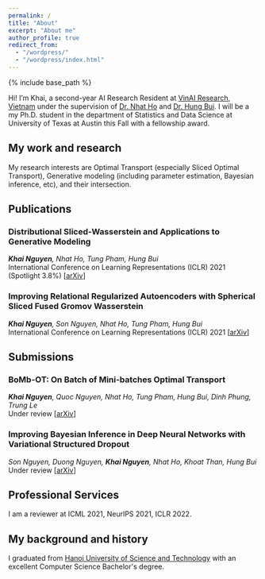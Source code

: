 ```yaml
---
permalink: /
title: "About"
excerpt: "About me"
author_profile: true
redirect_from: 
  - "/wordpress/"
  - "/wordpress/index.html"
---
```


{% include base_path %}

   
Hi! I’m Khai, a second-year AI Research Resident at [VinAI Research, Vietnam](http://www.vinai.io) under the supervision of  [Dr. Nhat Ho](https://nhatptnk8912.github.io/) and [Dr. Hung Bui](https://sites.google.com/site/buihhung/). I will be a my Ph.D. student in the department of Statistics and Data Science at University of Texas at Austin this Fall with a fellowship award.
## My work and research
My research interests are Optimal Transport (especially Sliced Optimal Transport), Generative modeling (including parameter estimation, Bayesian inference, etc), and their intersection.
## Publications
### Distributional Sliced-Wasserstein and Applications to Generative Modeling
***Khai Nguyen**, Nhat Ho, Tung Pham, Hung Bui*  
International Conference on Learning Representations (ICLR) 2021 (Spotlight 3.8%) [[arXiv](https://arxiv.org/abs/2002.07367)]
### Improving Relational Regularized Autoencoders with Spherical Sliced Fused Gromov Wasserstein
***Khai Nguyen**, Son Nguyen, Nhat Ho, Tung Pham, Hung Bui*  
International Conference on Learning Representations (ICLR) 2021 [[arXiv](https://arxiv.org/abs/2010.01787)]
## Submissions
### BoMb-OT: On Batch of Mini-batches Optimal Transport 
***Khai Nguyen**, Quoc Nguyen, Nhat Ho, Tung Pham, Hung Bui, Dinh Phung, Trung Le*  
Under review [[arXiv](https://arxiv.org/abs/2102.05912)]
### Improving Bayesian Inference in Deep Neural Networks with Variational Structured Dropout
*Son Nguyen, Duong Nguyen, **Khai Nguyen**, Nhat Ho, Khoat Than, Hung Bui*  
Under review [[arXiv](https://arxiv.org/abs/2102.07927)]
## Professional Services
I am a reviewer at ICML 2021, NeurIPS 2021, ICLR 2022.
## My background and history
I graduated from  [Hanoi University of Science and Technology](https://soict.hust.edu.vn/) with an excellent Computer Science Bachelor's degree.
